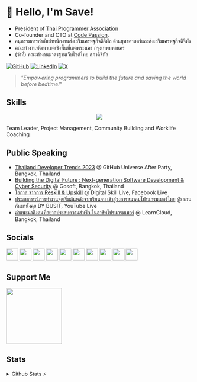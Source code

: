# 👋 Hello, I'm Save!  
- President of [Thai Programmer Association](https://thaiprogrammer.org) 
- Co-founder and CTO at [Code Passion](https://codepassion.co).
- อนุกรรมการกำกับสำหนักงานส่งเสริมเศรษฐกิจดิจิทัล ด้านยุทธศาสตร์และส่งเสริมเศรษฐกิจดิจิทัล
- คณะทำงานพัฒนาเขตเชิงพื้นที่เขตพระนคร กรุงเทพมหานคร
- (ว่าที่) คณะทำงานมาตรฐานเว็บไซต์ไทย สภาดิจิทัล

[![GitHub](https://img.shields.io/badge/GitHub-%40savepong-239a3b.svg)](https://github.com/savepong)
[![LinkedIn](https://img.shields.io/badge/Linked-in-0c66c3.svg)](https://www.linkedin.com/in/savepong/)
[![X](https://img.shields.io/badge/X-%40savepong-222222.svg)](https://x.com/savepong)

> *"Empowering programmers to build the future and saving the world before bedtime!"*  

## Skills  
<p align=center>
  <a href="https://skillicons.dev">
    <img src="https://skillicons.dev/icons?i=github,gitlab,stackoverflow,typescript,nodejs,react,nextjs,vue,nuxtjs,svelte,astro,gatsby,angular,lit,bun,laravel,tailwind,postgresql,firebase,docker,cloudflare,aws,gcp,jenkins,supabase,vercel,vite,grafana,apple,notion" />
  </a>
</p>
Team Leader, Project Management, Community Building and Worklife Coaching

## Public Speaking

* [Thailand Developer Trends 2023](https://www.youtube.com/watch?v=8z7vxFGR8JM) @ GitHub Universe After Party, Bangkok, Thailand
* [Building the Digital Future : Next-generation Software Development & Cyber Security](https://www.facebook.com/gosoftCPALL/videos/2378425449159099/) @ Gosoft, Bangkok, Thailand
* [โอกาส จากการ Reskill & Upskill](https://www.facebook.com/ThaiProgrammerSociety/videos/1512297882918033) @ Digital Skill Live, Facebook Live
* [ประสบการณ์การทำงานจุดเริ่มต้นหลังจากเรียนจบ เข้าสู่วงการสมาคมโปรแกรมเมอร์ไทย](https://www.youtube.com/watch?v=ThccXGKhqXE) @ ชวนกันมานั่งคุย BY BUSIT, YouTube Live
* [คำแนะนำถึงคนที่อยากประสบความสำเร็จ ในอาชีพโปรแกรมเมอร์](https://www.facebook.com/watch/?v=8763738560390441) @ LearnCloud, Bangkok, Thailand

## Socials

<p align="left"> <a href="https://www.codepen.io/savepong" target="_blank" rel="noreferrer"> <picture> <source media="(prefers-color-scheme: dark)" srcset="https://raw.githubusercontent.com/danielcranney/readme-generator/main/public/icons/socials/codepen-dark.svg" /> <source media="(prefers-color-scheme: light)" srcset="https://raw.githubusercontent.com/danielcranney/readme-generator/main/public/icons/socials/codepen.svg" /> <img src="https://raw.githubusercontent.com/danielcranney/readme-generator/main/public/icons/socials/codepen.svg" width="32" height="32" /> </picture> </a> <a href="https://www.dev.to/savepong" target="_blank" rel="noreferrer"> <picture> <source media="(prefers-color-scheme: dark)" srcset="https://raw.githubusercontent.com/danielcranney/readme-generator/main/public/icons/socials/devdotto-dark.svg" /> <source media="(prefers-color-scheme: light)" srcset="https://raw.githubusercontent.com/danielcranney/readme-generator/main/public/icons/socials/devdotto.svg" /> <img src="https://raw.githubusercontent.com/danielcranney/readme-generator/main/public/icons/socials/devdotto.svg" width="32" height="32" /> </picture> </a> <a href="https://discord.com/users/savepong" target="_blank" rel="noreferrer"> <picture> <source media="(prefers-color-scheme: dark)" srcset="https://raw.githubusercontent.com/danielcranney/readme-generator/main/public/icons/socials/discord-dark.svg" /> <source media="(prefers-color-scheme: light)" srcset="https://raw.githubusercontent.com/danielcranney/readme-generator/main/public/icons/socials/discord.svg" /> <img src="https://raw.githubusercontent.com/danielcranney/readme-generator/main/public/icons/socials/discord.svg" width="32" height="32" /> </picture> </a> <a href="https://www.github.com/savepong" target="_blank" rel="noreferrer"> <picture> <source media="(prefers-color-scheme: dark)" srcset="https://raw.githubusercontent.com/danielcranney/readme-generator/main/public/icons/socials/github-dark.svg" /> <source media="(prefers-color-scheme: light)" srcset="https://raw.githubusercontent.com/danielcranney/readme-generator/main/public/icons/socials/github.svg" /> <img src="https://raw.githubusercontent.com/danielcranney/readme-generator/main/public/icons/socials/github.svg" width="32" height="32" /> </picture> </a> <a href="http://www.instagram.com/savepong" target="_blank" rel="noreferrer"> <picture> <source media="(prefers-color-scheme: dark)" srcset="https://raw.githubusercontent.com/danielcranney/readme-generator/main/public/icons/socials/instagram-dark.svg" /> <source media="(prefers-color-scheme: light)" srcset="https://raw.githubusercontent.com/danielcranney/readme-generator/main/public/icons/socials/instagram.svg" /> <img src="https://raw.githubusercontent.com/danielcranney/readme-generator/main/public/icons/socials/instagram.svg" width="32" height="32" /> </picture> </a> <a href="https://www.linkedin.com/in/savepong" target="_blank" rel="noreferrer"> <picture> <source media="(prefers-color-scheme: dark)" srcset="https://raw.githubusercontent.com/danielcranney/readme-generator/main/public/icons/socials/linkedin-dark.svg" /> <source media="(prefers-color-scheme: light)" srcset="https://raw.githubusercontent.com/danielcranney/readme-generator/main/public/icons/socials/linkedin.svg" /> <img src="https://raw.githubusercontent.com/danielcranney/readme-generator/main/public/icons/socials/linkedin.svg" width="32" height="32" /> </picture> </a> <a href="http://www.medium.com/savepong" target="_blank" rel="noreferrer"> <picture> <source media="(prefers-color-scheme: dark)" srcset="https://raw.githubusercontent.com/danielcranney/readme-generator/main/public/icons/socials/medium-dark.svg" /> <source media="(prefers-color-scheme: light)" srcset="https://raw.githubusercontent.com/danielcranney/readme-generator/main/public/icons/socials/medium.svg" /> <img src="https://raw.githubusercontent.com/danielcranney/readme-generator/main/public/icons/socials/medium.svg" width="32" height="32" /> </picture> </a> <a href="https://www.x.com/savepong" target="_blank" rel="noreferrer"> <picture> <source media="(prefers-color-scheme: dark)" srcset="https://raw.githubusercontent.com/danielcranney/readme-generator/main/public/icons/socials/twitter-dark.svg" /> <source media="(prefers-color-scheme: light)" srcset="https://raw.githubusercontent.com/danielcranney/readme-generator/main/public/icons/socials/twitter.svg" /> <img src="https://raw.githubusercontent.com/danielcranney/readme-generator/main/public/icons/socials/twitter.svg" width="32" height="32" /> </picture> </a> <a href="https://www.youtube.com/@savepong" target="_blank" rel="noreferrer"> <picture> <source media="(prefers-color-scheme: dark)" srcset="https://raw.githubusercontent.com/danielcranney/readme-generator/main/public/icons/socials/youtube-dark.svg" /> <source media="(prefers-color-scheme: light)" srcset="https://raw.githubusercontent.com/danielcranney/readme-generator/main/public/icons/socials/youtube.svg" /> <img src="https://raw.githubusercontent.com/danielcranney/readme-generator/main/public/icons/socials/youtube.svg" width="32" height="32" /> </picture> </a> <a href="https://www.threads.net/@savepong" target="_blank" rel="noreferrer"> <picture> <source media="(prefers-color-scheme: dark)" srcset="https://raw.githubusercontent.com/danielcranney/readme-generator/main/public/icons/socials/threads-dark.svg" /> <source media="(prefers-color-scheme: light)" srcset="https://raw.githubusercontent.com/danielcranney/readme-generator/main/public/icons/socials/threads.svg" /> <img src="https://raw.githubusercontent.com/danielcranney/readme-generator/main/public/icons/socials/threads.svg" width="32" height="32" /> </picture> </a></p>

## Support Me
<a href="https://www.ko-fi.com/savepong"><img src="https://storage.ko-fi.com/cdn/kofi2.png?v=3" width="150"/></a>

## Stats
<details>
  <summary>Github Stats ⚡</summary>
  <br/>

  [![](https://komarev.com/ghpvc/?username=savepong&color=blue&label=Profile%20Views)](https://github.com/savepong)
  [![](https://img.shields.io/github/followers/savepong?label=GitHub%20Followers)](https://github.com/savepong)

<a href="http://www.github.com/savepong"><img src="https://github-readme-stats.vercel.app/api?username=savepong&show_icons=true&hide=&count_private=true&title_color=0891b2&text_color=ffffff&icon_color=0891b2&bg_color=1c1917&hide_border=true&show_icons=true" alt="savepong's GitHub stats" /></a>

<a href="http://www.github.com/savepong"><img src="https://github-readme-streak-stats.herokuapp.com/?user=savepong&stroke=ffffff&background=1c1917&ring=0891b2&fire=0891b2&currStreakNum=ffffff&currStreakLabel=0891b2&sideNums=ffffff&sideLabels=ffffff&dates=ffffff&hide_border=true" /></a>

<a href="https://github.com/savepong" align="left"><img src="https://github-readme-stats.vercel.app/api/top-langs/?username=savepong&langs_count=10&title_color=0891b2&text_color=ffffff&icon_color=0891b2&bg_color=1c1917&hide_border=true&locale=en&custom_title=Top%20%Languages" alt="Top Languages" /></a>

<!--START_SECTION:waka-->
![Lines of code](https://img.shields.io/badge/From%20Hello%20World%20I%27ve%20Written-97.0%20million%20lines%20of%20code-blue)

**🐱 My GitHub Data** 

> 📦 1.6 MB Used in GitHub's Storage 
 > 
> 🏆 1,746 Contributions in the Year 2025
 > 
> 💼 Opted to Hire
 > 
> 📜 253 Public Repositories 
 > 
> 🔑 78 Private Repositories 
 > 
**I Mostly Code in TypeScript** 

```text
TypeScript               60 repos            ███████░░░░░░░░░░░░░░░░░░   28.44 % 
JavaScript               53 repos            ██████░░░░░░░░░░░░░░░░░░░   25.12 % 
Vue                      12 repos            █░░░░░░░░░░░░░░░░░░░░░░░░   05.69 % 
CSS                      11 repos            █░░░░░░░░░░░░░░░░░░░░░░░░   05.21 % 
Dart                     5 repos             █░░░░░░░░░░░░░░░░░░░░░░░░   02.37 % 
```




 Last Updated on 30/07/2025 17:31:29 UTC
<!--END_SECTION:waka-->
</details>

<!--
## Sponsor Me
<a href='https://ko-fi.com/savepong' target='_blank'><img height='35' style='border:0px;height:46px;' src='https://az743702.vo.msecnd.net/cdn/kofi3.png?v=0' border='0' alt='Buy Me a Coffee at ko-fi.com' /></a> 
-->

